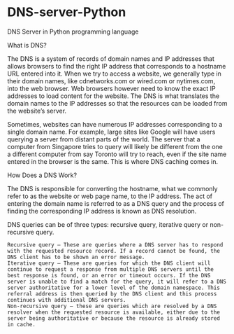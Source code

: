 # DNS-server-Python
DNS Server in Python programming language

What is DNS?

The DNS is a system of records of domain names and IP addresses that allows browsers to find the right IP address that corresponds to a hostname URL entered into it. When we try to access a website, we generally type in their domain names, like cdnetworks.com or wired.com or nytimes.com, into the web browser. Web browsers however need to know the exact IP addresses to load content for the website. The DNS is what translates the domain names to the IP addresses so that the resources can be loaded from the website’s server.

Sometimes, websites can have numerous IP addresses corresponding to a single domain name. For example, large sites like Google will have users querying a server from distant parts of the world. The server that a computer from Singapore tries to query will likely be different from the one a different computer from say Toronto will try to reach, even if the site name entered in the browser is the same. This is where DNS caching comes in.

How Does a DNS Work?

The DNS is responsible for converting the hostname, what we commonly refer to as the website or web page name, to the IP address. The act of entering the domain name is referred to as a DNS query and the process of finding the corresponding IP address is known as DNS resolution.

DNS queries can be of three types: recursive query, iterative query or non-recursive query.

    Recursive query – These are queries where a DNS server has to respond with the requested resource record. If a record cannot be found, the DNS client has to be shown an error message.
    Iterative query – These are queries for which the DNS client will continue to request a response from multiple DNS servers until the best response is found, or an error or timeout occurs. If the DNS server is unable to find a match for the query, it will refer to a DNS server authoritative for a lower level of the domain namespace. This referral address is then queried by the DNS client and this process continues with additional DNS servers.
    Non-recursive query – these are queries which are resolved by a DNS resolver when the requested resource is available, either due to the server being authoritative or because the resource is already stored in cache.
